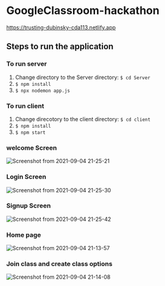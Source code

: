 # GoogleClassroom-hackathon
https://trusting-dubinsky-cda113.netlify.app


## Steps to run the application
### To run server
1. Change directory to the Server directory: `$ cd Server`
2. `$ npm install`
3. `$ npx nodemon app.js`

### To run client
1. Change direcotory to the client directory: `$ cd client`
2. `$ npm install`
3. `$ npm start`

### welcome Screen 
![Screenshot from 2021-09-04 21-25-21](https://user-images.githubusercontent.com/57187594/132104867-08017edb-9fbc-41b0-aa46-bd8562b4079b.png)
### Login Screen 
 ![Screenshot from 2021-09-04 21-25-30](https://user-images.githubusercontent.com/57187594/132104905-b5bf622e-b04e-47bd-81dc-5ea7bcb6c17e.png)
### Signup Screen 
![Screenshot from 2021-09-04 21-25-42](https://user-images.githubusercontent.com/57187594/132104918-79d1c920-5f31-45fe-ab1e-7d2371f9dc85.png)
### Home page
 ![Screenshot from 2021-09-04 21-13-57](https://user-images.githubusercontent.com/57187594/132104941-97e65678-8ea3-4d1e-98f9-510e76d8b878.png)
### Join class and create class options
![Screenshot from 2021-09-04 21-14-08](https://user-images.githubusercontent.com/57187594/132104990-90e25e92-cbed-4edb-b79b-b5cd9a469c33.png)


